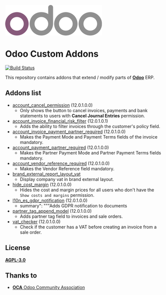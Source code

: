 ![Odoo Logo](/setup/odoo_logo.png)
# Odoo Custom Addons

[![Build Status](https://travis-ci.org/LuqueDaniel/odoo-custom-addons.svg?branch=12.0)](https://travis-ci.org/LuqueDaniel/odoo-custom-addons)

This repository contains addons that extend / modify parts of
**[Odoo](https://www.odoo.com/)** ERP.

## Addons list

* [account_cancel_permission](https://github.com/LuqueDaniel/odoo-custom-addons/tree/12.0/account_cancel_permission)
  (12.0.1.0.0)
  * Only shows the button to cancel invoices, payments and bank statements to
      users with **Cancel Journal Entries** permission.
* [account_invoice_financial_risk_filter](https://github.com/LuqueDaniel/odoo-custom-addons/tree/12.0/account_invoice_financial_risk_filter)
  (12.0.1.0.1)
  * Adds the ability to filter invoices through the customer's policy field.
* [account_invoice_payment_partner_required](https://github.com/LuqueDaniel/odoo-custom-addons/tree/12.0/account_invoice_payment_partner_required)
  (12.0.1.0.0)
  * Makes the Payment Mode and Payment Terms fields of the invoice mandatory.
* [account_payment_partner_required](https://github.com/LuqueDaniel/odoo-custom-addons/tree/12.0/account_payment_partner_required)
  (12.0.1.0.0)
  * Makes the Partner Payment Mode and Partner Payment Terms fields mandatory.
* [account_vendor_reference_required](https://github.com/LuqueDaniel/odoo-custom-addons/tree/12.0/account_vendor_reference_required)
  (12.0.1.0.0)
  * Makes the Vendor Reference field mandatory.
* [brand_external_report_layout_vat](https://github.com/LuqueDaniel/odoo-custom-addons/tree/12.0/brand_external_report_layout_vat)
  * Display company vat in brand external layout.
* [hide_cost_margin](https://github.com/LuqueDaniel/odoo-custom-addons/tree/12.0/hide_cost_margin)
  (12.0.1.0.0)
  * Hides the cost and margin prices for all users who don't have the
      `Show costs and margins` permission.
* [l10n_es_gdpr_notification](https://github.com/LuqueDaniel/odoo-custom-addons/tree/12.0/l10n_es_gdpr_notification)
  (12.0.1.0.0)
  * summary": """Adds GDPR notification to documents
* [partner_tag_append_model](https://github.com/LuqueDaniel/odoo-custom-addons/tree/12.0/partner_tag_append_model)
  (12.0.1.0.0)
  * Adds partner tag field to invoices and sale orders.
* [vat_checker](https://github.com/LuqueDaniel/odoo-custom-addons/tree/12.0/vat_checker)
  (12.0.1.0.0)
  * Check if the customer has a VAT before creating an invoice from a sale
    order.

## License

[**AGPL-3.0**](http://www.gnu.org/licenses/agpl)

## Thanks to

* [**OCA** Odoo Community Association](https://github.com/OCA)
